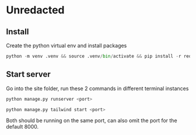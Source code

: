 # Unredacted

## Install
Create the python virtual env and install packages
```python
python -m venv .venv && source .venv/bin/activate && pip install -r requirements.txt
```

## Start server
Go into the site folder, run these 2 commands in different terminal instances
```python
python manage.py runserver <port>
```
```python
python manage.py tailwind start <port>
```

Both should be running on the same port, can also omit the port for the default 8000.
